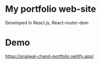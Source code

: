 # My portfolio web-site

Developed in React.js, React-router-dom

# Demo

https://prajjwal-chand-portfolio.netlify.app/
